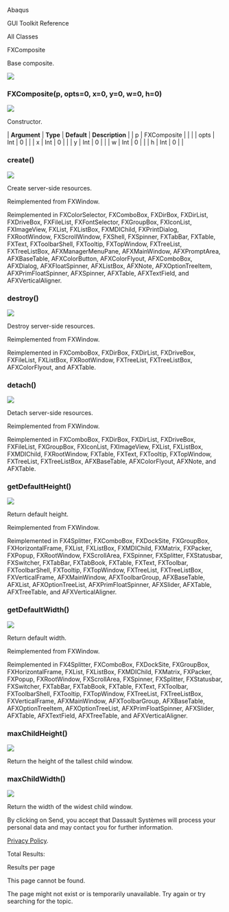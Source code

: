 Abaqus

GUI Toolkit Reference

All Classes

FXComposite

Base composite.

![](https://help.3ds.com/2023/English/DSSIMULIA_Established/SIMACAERefImages/gui-fxcomposite.png)

### FXComposite(p, opts=0, x=0, y=0, w=0, h=0)  
![](https://help.3ds.com/2023/English/DSSIMULIA_Established/IconsReference/butix_top_wline.png)

Constructor.

| **Argument** | **Type** | **Default** | **Description** |
| p | FXComposite |   |   |
| opts | Int | 0 |   |
| x | Int | 0 |   |
| y | Int | 0 |   |
| w | Int | 0 |   |
| h | Int | 0 |   |

### create()  
![](https://help.3ds.com/2023/English/DSSIMULIA_Established/IconsReference/butix_top_wline.png)

Create server-side resources.

Reimplemented from FXWindow.

Reimplemented in FXColorSelector, FXComboBox, FXDirBox, FXDirList, FXDriveBox, FXFileList, FXFontSelector, FXGroupBox, FXIconList, FXImageView, FXList, FXListBox, FXMDIChild, FXPrintDialog, FXRootWindow, FXScrollWindow, FXShell, FXSpinner, FXTabBar, FXTable, FXText, FXToolbarShell, FXTooltip, FXTopWindow, FXTreeList, FXTreeListBox, AFXManagerMenuPane, AFXMainWindow, AFXPromptArea, AFXBaseTable, AFXColorButton, AFXColorFlyout, AFXComboBox, AFXDialog, AFXFloatSpinner, AFXListBox, AFXNote, AFXOptionTreeItem, AFXPrimFloatSpinner, AFXSpinner, AFXTable, AFXTextField, and AFXVerticalAligner.

### destroy()  
![](https://help.3ds.com/2023/English/DSSIMULIA_Established/IconsReference/butix_top_wline.png)

Destroy server-side resources.

Reimplemented from FXWindow.

Reimplemented in FXComboBox, FXDirBox, FXDirList, FXDriveBox, FXFileList, FXListBox, FXRootWindow, FXTreeList, FXTreeListBox, AFXColorFlyout, and AFXTable.

### detach()  
![](https://help.3ds.com/2023/English/DSSIMULIA_Established/IconsReference/butix_top_wline.png)

Detach server-side resources.

Reimplemented from FXWindow.

Reimplemented in FXComboBox, FXDirBox, FXDirList, FXDriveBox, FXFileList, FXGroupBox, FXIconList, FXImageView, FXList, FXListBox, FXMDIChild, FXRootWindow, FXTable, FXText, FXTooltip, FXTopWindow, FXTreeList, FXTreeListBox, AFXBaseTable, AFXColorFlyout, AFXNote, and AFXTable.

### getDefaultHeight()  
![](https://help.3ds.com/2023/English/DSSIMULIA_Established/IconsReference/butix_top_wline.png)

Return default height.

Reimplemented from FXWindow.

Reimplemented in FX4Splitter, FXComboBox, FXDockSite, FXGroupBox, FXHorizontalFrame, FXList, FXListBox, FXMDIChild, FXMatrix, FXPacker, FXPopup, FXRootWindow, FXScrollArea, FXSpinner, FXSplitter, FXStatusbar, FXSwitcher, FXTabBar, FXTabBook, FXTable, FXText, FXToolbar, FXToolbarShell, FXTooltip, FXTopWindow, FXTreeList, FXTreeListBox, FXVerticalFrame, AFXMainWindow, AFXToolbarGroup, AFXBaseTable, AFXList, AFXOptionTreeList, AFXPrimFloatSpinner, AFXSlider, AFXTable, AFXTreeTable, and AFXVerticalAligner.

### getDefaultWidth()  
![](https://help.3ds.com/2023/English/DSSIMULIA_Established/IconsReference/butix_top_wline.png)

Return default width.

Reimplemented from FXWindow.

Reimplemented in FX4Splitter, FXComboBox, FXDockSite, FXGroupBox, FXHorizontalFrame, FXList, FXListBox, FXMDIChild, FXMatrix, FXPacker, FXPopup, FXRootWindow, FXScrollArea, FXSpinner, FXSplitter, FXStatusbar, FXSwitcher, FXTabBar, FXTabBook, FXTable, FXText, FXToolbar, FXToolbarShell, FXTooltip, FXTopWindow, FXTreeList, FXTreeListBox, FXVerticalFrame, AFXMainWindow, AFXToolbarGroup, AFXBaseTable, AFXOptionTreeItem, AFXOptionTreeList, AFXPrimFloatSpinner, AFXSlider, AFXTable, AFXTextField, AFXTreeTable, and AFXVerticalAligner.

### maxChildHeight()  
![](https://help.3ds.com/2023/English/DSSIMULIA_Established/IconsReference/butix_top_wline.png)

Return the height of the tallest child window.

### maxChildWidth()  
![](https://help.3ds.com/2023/English/DSSIMULIA_Established/IconsReference/butix_top_wline.png)

Return the width of the widest child window.

By clicking on Send, you accept that Dassault Systèmes will process your personal data and may contact you for further information.

[Privacy Policy](https://www.3ds.com/privacy-policy).

Total Results:

Results per page

This page cannot be found.

The page might not exist or is temporarily unavailable. Try again or try searching for the topic.